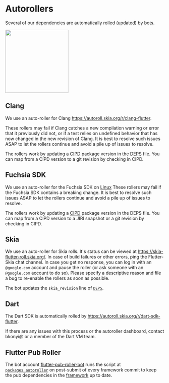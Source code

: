 # Autorollers

Several of our dependencies are automatically rolled (updated) by bots.

<img src="https://media1.tenor.com/m/8WV-qfNTVRMAAAAd/autobots-rollout-cat.gif" height="200" />

## Clang

We use an auto-roller for Clang <https://autoroll.skia.org/r/clang-flutter>.

These rollers may fail if Clang catches a new compilation warning or error that it previously did not, or if a test relies on undefined behavior that has now changed in the new revision of Clang. It is best to resolve such issues ASAP to let the rollers continue and avoid a pile up of issues to resolve.

The rollers work by updating a [CIPD](https://chrome-infra-packages.appspot.com/p/fuchsia/third_party/clang/) package version in the [DEPS](../../DEPS) file. You can map from a CIPD version to a git revision by checking in CIPD.

## Fuchsia SDK

We use an auto-roller for the Fuchsia SDK on [Linux](https://autoroll.skia.org/r/fuchsia-linux-sdk-flutter)
These rollers may fail if the Fuchsia SDK contains a breaking change. It is best to resolve such issues ASAP to let the rollers continue and avoid a pile up of issues to resolve.

The rollers work by updating a [CIPD](https://chrome-infra-packages.appspot.com/p/fuchsia/sdk/core) package version in the DEPS file. You can map from a CIPD version to a JIRI snapshot or a git revision by checking in CIPD.

## Skia

We use an auto-roller for Skia rolls. It's status can be viewed at <https://skia-flutter-roll.skia.org/>. In case of build failures or other errors, ping the Flutter-Skia chat channel. In case you get no response, you can log in with an `@google.com` account and pause the roller (or ask someone with an `@google.com` account to do so). Please specify a descriptive reason and file a bug to re-enable the rollers as soon as possible.

The bot updates the `skia_revision` line of [`DEPS`](../../DEPS).

## Dart

The Dart SDK is automatically rolled by <https://autoroll.skia.org/r/dart-sdk-flutter>.

If there are any issues with this process or the autoroller dashboard, contact bkonyi@ or a member of the Dart VM team.

## Flutter Pub Roller

The bot account [flutter-pub-roller-bot](https://github.com/flutter-pub-roller-bot) runs the script at
[`packages_autoroller`](../../dev/conductor/bin/packages_autoroller) on post-submit of
every framework commit to keep the pub dependencies in the [framework](https://github.com/flutter/flutter)
up to date.
